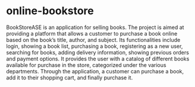# online-bookstore

BookStoreASE is an application for selling books. The project is aimed at providing a platform that allows a customer to purchase a book online based on the book’s title, author, and subject. Its functionalities include login, showing a book list, purchasing a book, registering as a new user, searching for books, adding delivery information, showing previous orders and payment options. It provides the user with a catalog of different books available for purchase in the store, categorized under the various departments. Through the application, a customer can purchase a book, add it to their shopping cart, and finally purchase it.
